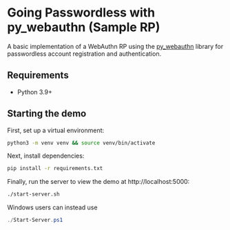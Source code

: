 # Going Passwordless with py_webauthn (Sample RP)

A basic implementation of a WebAuthn RP using the [py_webauthn](https://github.com/duo-labs/py_webauthn) library for passwordless account registration and authentication.

## Requirements

- Python 3.9+

## Starting the demo

First, set up a virtual environment:

```sh
python3 -m venv venv && source venv/bin/activate
```

Next, install dependencies:

```sh
pip install -r requirements.txt
```

Finally, run the server to view the demo at http://localhost:5000:

```sh
./start-server.sh
```

Windows users can instead use

```ps1
./Start-Server.ps1
```

